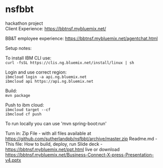 # nsfbbt
hackathon project  
Client Experience:
https://bbtnsf.mybluemix.net/  

BB&T employee experience:
https://bbtnsf.mybluemix.net/agentchat.html


Setup notes:

To install IBM CLI use:  
`curl -fsSL https://clis.ng.bluemix.net/install/linux | sh`  

Login and use correct region:  
`ibmcloud login -a api.ng.bluemix.net`   
`ibmcloud api https://api.ng.bluemix.net`  

Build:  
`mvn package`  

Push to ibm cloud:    
`ibmcloud target --cf`  
`ibmcloud cf push`  

To run locally you can use
'mvn spring-boot:run'

Turn in:
Zip File - with all files available at https://github.com/sutherlandpb/nsfbbt/archive/master.zip
Readme.md - This file: How to build, deploy, run
Slide deck - https://bbtnsf.mybluemix.net/ppt.html live or download https://bbtnsf.mybluemix.net/Business-Connect-X-press-Presentation-v4.pptx
